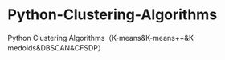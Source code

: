 # Python-Clustering-Algorithms
Python Clustering Algorithms（K-means&amp;K-means++&amp;K-medoids&amp;DBSCAN&amp;CFSDP）
